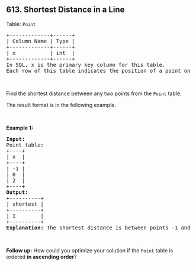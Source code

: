 <h2>613. Shortest Distance in a Line</h2>

<p>Table: <code>Point</code></p>

<pre>
+-------------+------+
| Column Name | Type |
+-------------+------+
| x           | int  |
+-------------+------+
In SQL, x is the primary key column for this table.
Each row of this table indicates the position of a point on the X-axis.
</pre>

<p>&nbsp;</p>

<p>Find the shortest distance between any two points from the <code>Point</code> table.</p>

<p>The result format is in the following example.</p>

<p>&nbsp;</p>
<p><strong class="example">Example 1:</strong></p>

<pre>
<strong>Input:</strong> 
Point table:
+----+
| x  |
+----+
| -1 |
| 0  |
| 2  |
+----+
<strong>Output:</strong> 
+----------+
| shortest |
+----------+
| 1        |
+----------+
<strong>Explanation:</strong> The shortest distance is between points -1 and 0 which is |(-1) - 0| = 1.
</pre>

<p>&nbsp;</p>
<p><strong>Follow up:</strong> How could you optimize your solution if the <code>Point</code> table is ordered <strong>in ascending order</strong>?</p>